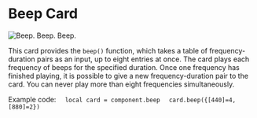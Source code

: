 # Beep Card

![Beep. Beep. Beep.](item:computronics:computronics.ocParts@5)

This card provides the `beep()` function, which takes a table of frequency-duration pairs as an input, up to eight entries at once. The card plays each frequency of beeps for the specified duration. Once one frequency has finished playing, it is possible to give a new frequency-duration pair to the card. You can never play more than eight frequencies simultaneously.

Example code:
`  local card = component.beep`
`  card.beep({[440]=4, [880]=2})`
